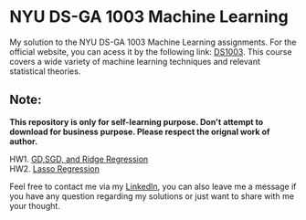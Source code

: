 # NYU DS-GA 1003 Machine Learning

My solution to the NYU DS-GA 1003 Machine Learning assignments. For the official website, you can acess it by the following link: [DS1003](https://davidrosenberg.github.io/ml2019/#home). This course covers a wide variety of machine learning techniques and relevant statistical theories. 

## Note:

**This repository is only for self-learning purpose. Don't attempt to download for business purpose. Please respect the orignal work of author.**

HW1. [GD,SGD, and Ridge Regression](https://github.com/Luffy-Yao/NYU-DS-GA-1003/tree/master/Homework_1)\
HW2. [Lasso Regression](https://github.com/Luffy-Yao/NYU-DS-GA-1003/tree/master/Homework_2)








Feel free to contact me via my [LinkedIn](https://www.linkedin.com/in/linxing-yao-594011134/), you can also leave me a message if you have any question regarding my solutions or just want to share with me your thought.

